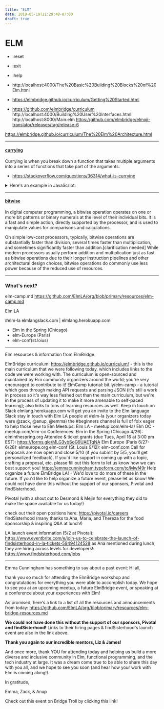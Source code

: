 ```yaml
---
title: "ELM"
date: 2019-05-19T21:29:48-07:00
draft: true
---
```


# ELM

+ :reset
+ :exit
+ :help


+ http://localhost:4000/The%20Basic%20Building%20Blocks%20of%20Elm.html
+ https://elmbridge.github.io/curriculum/Getting%20Started.html
+ https://github.com/elmbridge/curriculum
http://localhost:4000/Building%20User%20Interfaces.html
http://localhost:8000/Main.elm
https://github.com/elmbridge/elmoji-translator/releases/tag/release-6

https://elmbridge.github.io/curriculum/The%20Elm%20Architecture.html



---

#### [currying](https://en.wikipedia.org/wiki/Currying)
Currying is when you break down a function that takes multiple arguments into a series of functions that take part of the arguments.
+ https://stackoverflow.com/questions/36314/what-is-currying

<details><summary>Here's an example in JavaScript:</summary>
  
```  
function add (a, b) {
  return a + b;
}

add(3, 4); // returns 7
```
This is a function that takes two arguments, a and b, and returns their sum. We will now curry this function:
```
function add (a) {
  return function (b) {
    return a + b;
  }
}
```

This is a function that takes one argument, a, and returns a function that takes another argument, b, and that function returns their sum.

```
add(3)(4);

var add3 = add(3);

add3(4);
```

The first statement returns 7, like the add(3, 4) statement. The second statement defines a new function called add3 that will add 3 to its argument. This is what some people may call a closure. The third statement uses the add3 operation to add 3 to 4, again producing 7 as a result.

</details>

---

#### [bitwise](https://en.wikipedia.org/wiki/Bitwise_operation)
In digital computer programming, a bitwise operation operates on one or more bit patterns or binary numerals at the level of their individual bits. It is a fast and simple action, directly supported by the processor, and is used to manipulate values for comparisons and calculations.

On simple low-cost processors, typically, bitwise operations are substantially faster than division, several times faster than multiplication, and sometimes significantly faster than addition.[clarification needed] While modern processors usually perform addition and multiplication just as fast as bitwise operations due to their longer instruction pipelines and other architectural design choices, bitwise operations do commonly use less power because of the reduced use of resources.

---

### What's next?
elm-camp.md https://github.com/ElmLA/org/blob/primary/resources/elm-camp.md

Elm LA

#elm-la elmlangslack.com | elmlang.herokuapp.com

+ Elm in the Spring (Chicago)
+ elm-Europe (Paris)
+ elm-conf(st.loius)

---

Elm resources & information from ElmBridge:

ElmBridge curriculum: https://elmbridge.github.io/curriculum/ - this is the main curriculum that we were following today, which includes links to the code we were working with. The curriculum is open-sourced and maintained by Elm community organizers around the world; you're very encouraged to contribute to it!
ElmCamp tutorial: bit.ly/elm-camp - a tutorial which goes through making API requests and parsing JSON (it's still a work in process so it's way less fleshed out than the main curriculum, but we're in the process of updating it to make it more amenable to self-paced learning); also links to tons of learning resources as well.
Keep in touch on Slack
elmlang.herokuapp.com will get you an invite to the Elm language Slack
stay in touch with Elm LA people at #elm-la (your organizers today were @zack, @anup, @emma)
the #beginners channel is full of folx eager to help those new to Elm
Meetups:
Elm LA - meetup.com/elm-la/
Elm OC - meetup.com/elm-oc
Conferences:
Elm in the Spring (Chicago 4/26): elminthespring.org
Attendee & ticket grants (due Tues, April 16 at 3:00 pm EST): https://forms.gle/MLG3ybSoG9UAETqNA
Elm Europe (Paris 6/27-6/28): elmeurope.org
elm-conf (St. Louis 9/12): elm-conf.com
Call for proposals are now open and close 5/10 (if you submit by 5/5, you'll get personalized feedback). If you'd like support in coming up with a topic, crafting a proposal, etc. please fill out this form to let us know how we can best support you! https://emmacunningham.typeform.com/to/Mwf49r
Help organize a future ElmBridge LA! - We'd love to do more of these in the future. If you'd like to help organize a future event, please let us know!
We could not have done this without the support of our sponsors, Pivotal and findSisterhood.

Pivotal (with a shout out to Desmond & Mejin for everything they did to make the space available for us today!)

check out their open positions here: https://pivotal.io/careers
findSisterhood (many thanks to Ana, Maria, and Thereza for the food sponsorship & inspiring Q&A at lunch!)

LA launch event information (5/2 at Pivotal): https://www.eventbrite.com/e/join-us-to-celebrate-the-launch-of-findsisterhood-in-la-tickets-59494124528
as Ana mentioned during lunch, they are hiring across levels for developers!: https://www.findsisterhood.com/jobs

---

Emma Cunningham has something to say about a past event:
Hi all,

thank you so much for attending the ElmBridge workshop and congratulations for everything you were able to accomplish today. We hope to see you at an upcoming meetup, a future ElmBridge event, or speaking at a conference about your experiences with Elm!

As promised, here's a link to a list of all the resources and announcements from today:
https://github.com/ElmLA/org/blob/primary/resources/elm-bridge-resources.md

**We could not have done this without the support of our sponsors, Pivotal and findSisterhood!**
Links to their hiring pages & findSisterhood's launch event are also in the link above.

**Thank you again to our incredible mentors, Liz & James!**

And once more, thank YOU for attending today and helping us build a more diverse and inclusive community in Elm, functional programming, and the tech industry at large. It was a dream come true to be able to share this day with you all, and we hope to see you soon (and hear how your work with Elm is coming along!).

In gratitude,

Emma, Zack, & Anup

Check out this event on Bridge Troll by clicking this link!

